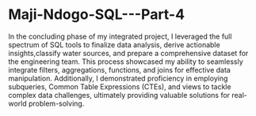 # Maji-Ndogo-SQL---Part-4
In the concluding phase of my integrated project, I leveraged the full spectrum of SQL tools to finalize data analysis, derive actionable insights,classify water sources, and prepare a comprehensive dataset for the engineering team. This process showcased my ability to seamlessly integrate filters, aggregations, functions, and joins for effective data manipulation. Additionally, I demonstrated proficiency in employing subqueries, Common Table Expressions (CTEs), and views to tackle complex data challenges, ultimately providing valuable solutions for real-world problem-solving.
